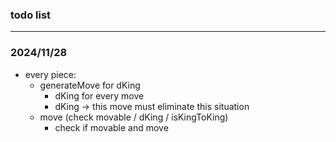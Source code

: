 ### todo list
---

### 2024/11/28
* every piece:
  * generateMove for dKing
    * dKing for every move
    * dKing -> this move must eliminate this situation
  * move (check movable / dKing / isKingToKing)
    * check if movable and move
